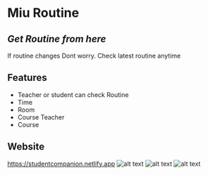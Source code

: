 # Miu Routine
## _Get Routine from here_



If routine changes 
Dont worry.
Check latest routine anytime


## Features

- Teacher or student can check Routine
- Time
- Room
- Course Teacher
- Course

## Website
https://studentcompanion.netlify.app
![alt text](https://i.ibb.co/4Y8PNp2/image.png)
![alt text](https://i.ibb.co/SrW7fYF/image.png)
![alt text](https://i.ibb.co/5KjcC7L/image.png)
